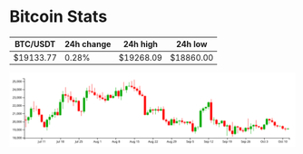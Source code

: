 # Bitcoin Stats

BTC/USDT|24h change|24h high|24h low|
|---|---|---|---|
|$19133.77|0.28%|$19268.09|$18860.00|

<img src="./chart.svg">
